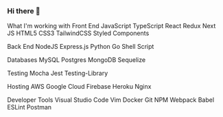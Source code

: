 ### Hi there 👋

<!--
**Ragnaric/Ragnaric** is a ✨ _special_ ✨ repository because its `README.md` (this file) appears on your GitHub profile.

Here are some ideas to get you started:

- 🔭 I’m currently working on ...
- 🌱 I’m currently learning ...
- 👯 I’m looking to collaborate on ...
- 🤔 I’m looking for help with ...
- 💬 Ask me about ...
- 📫 How to reach me: ...
- 😄 Pronouns: ...
- ⚡ Fun fact: ...
-->

What I'm working with
Front End
JavaScript TypeScript React Redux Next JS HTML5 CSS3 TailwindCSS Styled Components

Back End
NodeJS Express.js Python Go Shell Script

Databases
MySQL Postgres MongoDB Sequelize

Testing
Mocha Jest Testing-Library

Hosting
AWS Google Cloud Firebase Heroku Nginx

Developer Tools
Visual Studio Code Vim Docker Git NPM Webpack Babel ESLint Postman
